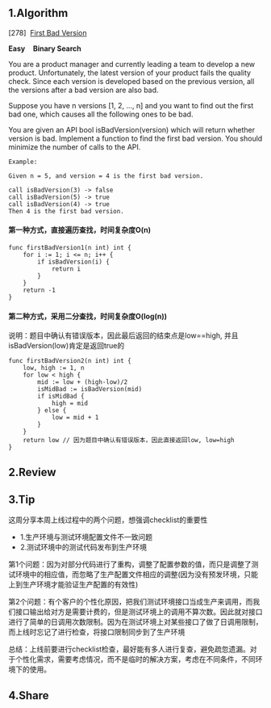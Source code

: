 

## 1.Algorithm

[278]&nbsp;&nbsp;[First Bad Version](https://leetcode.com/problems/first-bad-version/description/)

**Easy** &nbsp;&nbsp; **Binary Search**

You are a product manager and currently leading a team to develop a new product. Unfortunately, the latest version of your product fails the quality check. Since each version is developed based on the previous version, all the versions after a bad version are also bad.

Suppose you have n versions [1, 2, ..., n] and you want to find out the first bad one, which causes all the following ones to be bad.

You are given an API bool isBadVersion(version) which will return whether version is bad. Implement a function to find the first bad version. You should minimize the number of calls to the API.

```
Example:

Given n = 5, and version = 4 is the first bad version.
  
call isBadVersion(3) -> false
call isBadVersion(5) -> true
call isBadVersion(4) -> true
Then 4 is the first bad version.
```

#### 第一种方式，直接遍历查找，时间复杂度O(n)
```golang
func firstBadVersion1(n int) int {
	for i := 1; i <= n; i++ {
		if isBadVersion(i) {
			return i
		}
	}
	return -1
}
```

#### 第二种方式，采用二分查找，时间复杂度O(log(n))
说明：题目中确认有错误版本，因此最后返回的结束点是low==high, 并且isBadVersion(low)肯定是返回true的
```golang
func firstBadVersion2(n int) int {
	low, high := 1, n
	for low < high {
		mid := low + (high-low)/2
		isMidBad := isBadVersion(mid)
		if isMidBad {
			high = mid
		} else {
			low = mid + 1
		}
	}
	return low // 因为题目中确认有错误版本，因此直接返回low, low=high
}
```

## 2.Review

## 3.Tip
这周分享本周上线过程中的两个问题，想强调checklist的重要性
* 1.生产环境与测试环境配置文件不一致问题
* 2.测试环境中的测试代码发布到生产环境

第1个问题：因为对部分代码进行了重构，调整了配置参数的值，而只是调整了测试环境中的相应值，而忽略了生产配置文件相应的调整(因为没有预发环境，只能上到生产环境才能验证生产配置的有效性)

第2个问题：有个客户的个性化原因，把我们测试环境接口当成生产来调用，而我们接口输出给对方是需要计费的，但是测试环境上的调用不算次数。因此就对接口进行了简单的日调用次数限制。因为在测试环境上对某些接口了做了日调用限制，而上线时忘记了进行检查，将接口限制同步到了生产环境

总结：上线前要进行checklist检查，最好能有多人进行复查，避免疏忽遗漏。对于个性化需求，需要考虑情况，而不是临时的解决方案，考虑在不同条件，不同环境下的使用。

## 4.Share